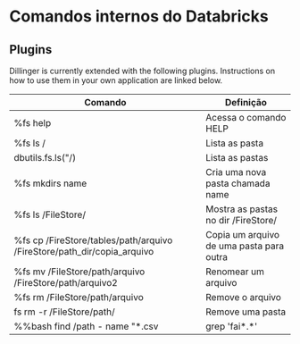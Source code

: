 # Comandos internos do Databricks

## Plugins

Dillinger is currently extended with the following plugins.
Instructions on how to use them in your own application are linked below.

| Comando | Definição |
| ------ | ------ |
| %fs help | Acessa o comando HELP |
| %fs ls / | Lista as pasta |
| dbutils.fs.ls("/) | Lista as pastas |
| %fs mkdirs name | Cria uma nova pasta chamada name |
| %fs ls /FileStore/ | Mostra as pastas no dir /FireStore/ |
| %fs cp /FireStore/tables/path/arquivo /FireStore/path_dir/copia_arquivo | Copia um arquivo de uma pasta para outra |
| %fs mv /FileStore/path/arquivo /FireStore/path/arquivo2 | Renomear um arquivo |
| %fs rm /FileStore/path/arquivo | Remove o arquivo |
| fs rm -r /FileStore/path/ | Remove uma pasta |
| %%bash find /path - name "*.csv | grep 'fai*.*' |
